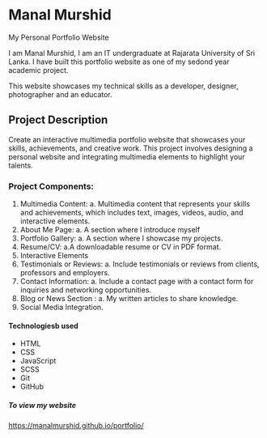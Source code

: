 # Manal Murshid
My Personal Portfolio Website

I am Manal Murshid, I am an IT undergraduate at Rajarata University of Sri Lanka. 
I have built this portfolio website as one of my sedond year academic project.

This website showcases my technical skills as a developer, designer, photographer and an educator.

## Project Description

Create an interactive multimedia portfolio website that showcases your skills, achievements,
and creative work. This project involves designing a personal website and integrating
multimedia elements to highlight your talents.

### Project Components:

1. Multimedia Content:
a. Multimedia content that represents your skills and
achievements, which includes text, images, videos, audio, and interactive
elements.
2. About Me Page:
a. A section where I introduce myself
3. Portfolio Gallery:
a. A section where I showcase my projects.
4. Resume/CV:
a.A downloadable resume or CV in PDF format. 
6. Interactive Elements
7. Testimonials or Reviews:
a. Include testimonials or reviews from clients, professors and employers.
8. Contact Information:
a. Include a contact page with a contact form for inquiries and
networking opportunities.
9. Blog or News Section :
a. My written articles to share knowledge.
10. Social Media Integration.

#### Technologiesb used
* HTML
* CSS
* JavaScript 
* SCSS
* Git
* GitHub


##### To view my website 
https://manalmurshid.github.io/portfolio/
